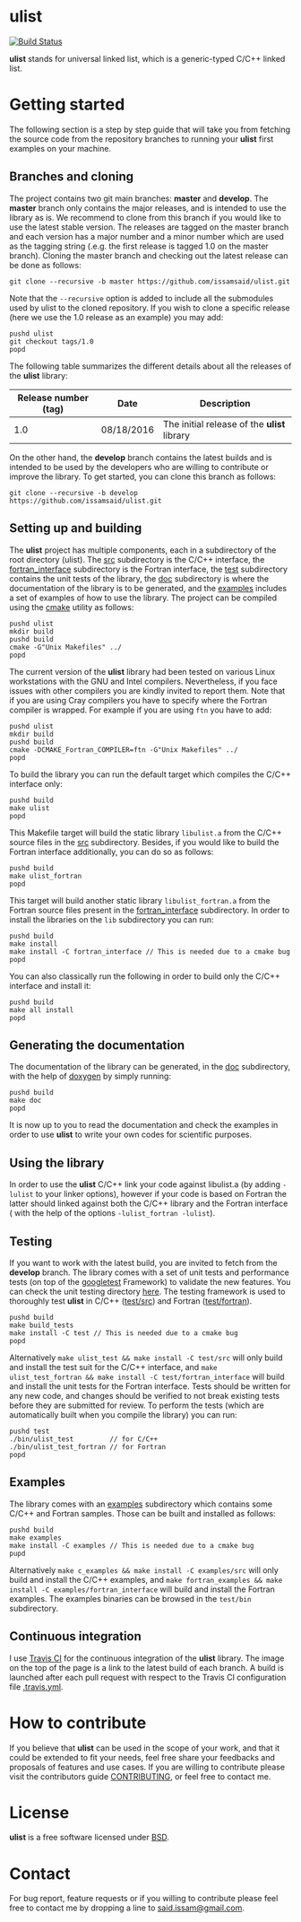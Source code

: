 # ulist
[![Build Status](https://travis-ci.org/issamsaid/ulist.svg?branch=master)](https://travis-ci.org/issamsaid/ulist)

<b>ulist</b> stands for universal linked list, which is a generic-typed C/C++
linked list. 

# Getting started
The following section is a step by step guide that will take you from fetching
the source code from the repository branches to running your <b>ulist</b> first 
examples on your machine.

## Branches and cloning
The project contains two git main branches: **master** and **develop**. 
The **master** branch only contains the major releases, and 
is intended to use the library as is.
We recommend to clone from this branch if you would like to use 
the latest stable version. 
The releases are tagged on the master branch and each version has a major
number and a minor number which are used as the tagging string (.e.g. the 
first release is tagged 1.0 on the master branch).
Cloning the master branch and checking out the latest release can
be done as follows:
```
git clone --recursive -b master https://github.com/issamsaid/ulist.git
```
Note that the `--recursive` option is added to include all the submodules used
by ulist to the cloned repository. 
If you wish to clone a specific release (here we use the 1.0 release as
an example) you may add:
```
pushd ulist
git checkout tags/1.0
popd
``` 
The following table summarizes the different details about all the 
releases of the <b>ulist</b> library:</br>

Release number (tag)  | Date         | Description                                    
--------------------- | ------------ | -----------------------------------------------
1.0                   | 08/18/2016   | The initial release of the <b>ulist</b> library

On the other hand, the **develop** branch contains the latest builds and is
intended to be used by the developers who are willing to contribute or improve 
the library. To get started, you can clone this branch as follows:
```
git clone --recursive -b develop https://github.com/issamsaid/ulist.git
```

## Setting up and building
The <b>ulist</b> project has multiple components, each in a subdirectory of the
root directory (ulist). The [src](https://github.com/issamsaid/ulist/tree/master/src)
subdirectory is the C/C++ interface, the 
[fortran_interface](https://github.com/issamsaid/ulist/tree/master/fortran_interface)
subdirectory is the Fortran interface, the 
[test](https://github.com/issamsaid/ulist/tree/master/test) subdirectory contains
 the unit tests of the library, 
 the [doc](https://github.com/issamsaid/ulist/tree/master/doc) subdirectory is 
 where the documentation of the library is to be generated,
 and the [examples](https://github.com/issamsaid/ulist/tree/master/examples) includes a set of examples of how to use the library.
The project can be compiled using the [cmake](https://cmake.org/) utility
 as follows:
```
pushd ulist
mkdir build
pushd build
cmake -G"Unix Makefiles" ../
popd
```
The current version of the <b>ulist</b> library had been tested on various Linux 
workstations with the GNU and Intel compilers. Nevertheless, if you face issues 
with other compilers you are kindly invited to report them.
Note that if you are using Cray compilers you have to specify where the 
Fortran compiler is wrapped. For example if you are using `ftn` you have to add:
```
pushd ulist
mkdir build
pushd build
cmake -DCMAKE_Fortran_COMPILER=ftn -G"Unix Makefiles" ../
popd
```
To build the library you can run the default target which compiles the C/C++ 
interface only:
```
pushd build
make ulist
popd 
```
This Makefile target will build the static library `libulist.a` from the C/C++ 
source files in the [src](https://github.com/issamsaid/ulist/tree/master/src)
subdirectory. 
Besides, if you would like to build the Fortran interface additionally, 
you can do so as follows:
```
pushd build
make ulist_fortran
popd
```
This target will build another static library `libulist_fortran.a` from the
Fortran source files present in the 
[fortran_interface](https://github.com/issamsaid/ulist/tree/master/fortran_interface)
subdirectory.
In order to install the libraries on the `lib` subdirectory you can run:
```
pushd build
make install
make install -C fortran_interface // This is needed due to a cmake bug
popd
```
You can also classically run the following in order to build only the 
C/C++ interface and install it:
```
pushd build
make all install
popd
```

## Generating the documentation
The documentation of the library can be generated, in the [doc](https://github.com/issamsaid/ulist/tree/master/doc) subdirectory,
with the help of [doxygen](http://www.stack.nl/~dimitri/doxygen/) by simply running:
```
pushd build
make doc
popd
```
It is now up to you to read the documentation and check the examples in order 
to use <b>ulist</b> to write your own codes for scientific purposes.

## Using the library
In order to use the <b>ulist</b> C/C++ link your code against libulist.a 
(by adding `-lulist` to your linker options), 
however if your code is based on Fortran the 
latter should linked against both the C/C++ library and the Fortran interface (
with the help of the options `-lulist_fortran -lulist`).<br/>

## Testing
If you want to work with the latest build, you are invited to fetch from the 
**develop** branch. The library comes with a set of unit tests and performance 
tests (on top of the [googletest](https://github.com/google/googletest/) 
Framework) to validate the new features. You can check the unit testing 
directory [here](https://github.com/issamsaid/ulist/tree/master/test).
The testing framework is used to thoroughly test <b>ulist</b> in C/C++ 
([test/src](https://github.com/issamsaid/ulist/tree/master/test/src)) and 
Fortran ([test/fortran](https://github.com/issamsaid/ulist/tree/master/test/fortran_interface)). 
```
pushd build
make build_tests
make install -C test // This is needed due to a cmake bug
popd
```
Alternatively `make ulist_test && make install -C test/src` will only build and 
install the test suit for the C/C++ interface, and `make ulist_test_fortran && make install -C test/fortran_interface` will build and install the unit tests for the
Fortran interface.
Tests should be written for any new code, and changes should be verified to not 
break existing tests before they are submitted for review. 
To perform the tests (which are automatically built when you compile
the library) you can run:
```
pushd test
./bin/ulist_test         // for C/C++
./bin/ulist_test_fortran // for Fortran
popd
```

## Examples
The library comes with an 
[examples](https://github.com/issamsaid/ulist/tree/master/examples)
subdirectory which contains some C/C++ and Fortran samples. Those can be built
and installed as follows:
```
pushd build
make examples
make install -C examples // This is needed due to a cmake bug
pupd
```
Alternatively `make c_examples && make install -C examples/src` will only build and 
install the C/C++ examples, and `make fortran_examples && make install -C examples/fortran_interface` will build and install the Fortran examples.
The examples binaries can be browsed in the `test/bin` subdirectory.

## Continuous integration
I use [Travis CI](https://travis-ci.org/issamsaid/ulist) for the continuous 
integration of the <b>ulist</b> library. The image on the top of the page is a
link to the latest build of each branch.
A build is launched after each pull request with respect to the Travis CI 
configuration file 
[.travis.yml](https://github.com/issamsaid/ulist/tree/master/.travis.yml).

# How to contribute
If you believe that <b>ulist</b> can be used in the scope of your work,
and that it could be extended to fit your needs, feel free share 
your feedbacks and proposals of features and use cases. 
If you are willing to contribute please visit the contributors guide
[CONTRIBUTING](https://github.com/issamsaid/ulist/tree/master/CONTRIBUTING.md),
or feel free to contact me.

# License
<b>ulist</b> is a free software licensed under 
[BSD](https://github.com/issamsaid/ulist/tree/master/LICENSE.md).

# Contact
For bug report, feature requests or if you willing to contribute please 
feel free to contact me by dropping a line to said.issam@gmail.com.